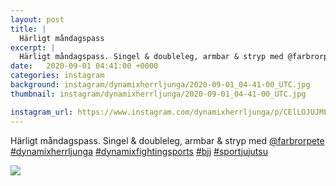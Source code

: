 ```yaml
---
layout: post
title: |
  Härligt måndagspass
excerpt: |
  Härligt måndagspass. Singel & doubleleg, armbar & stryp med @farbrorpete    
date:   2020-09-01 04:41:00 +0000
categories: instagram
background: instagram/dynamixherrljunga/2020-09-01_04-41-00_UTC.jpg
thumbnail: instagram/dynamixherrljunga/2020-09-01_04-41-00_UTC.jpg

instagram_url: https://www.instagram.com/dynamixherrljunga/p/CElLOJUJMLo
---
```

Härligt måndagspass. Singel & doubleleg, armbar & stryp med [@farbrorpete](https://www.instagram.com/farbrorpete/) [#dynamixherrljunga](https://www.instagram.com/explore/tags/dynamixherrljunga/) [#dynamixfightingsports](https://www.instagram.com/explore/tags/dynamixfightingsports/) [#bjj](https://www.instagram.com/explore/tags/bjj/) [#sportjujutsu](https://www.instagram.com/explore/tags/sportjujutsu/)



<img src='{{ site.baseurl }}/instagram/dynamixherrljunga/2020-09-01_04-41-00_UTC.jpg' class='img-fluid' />
